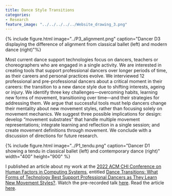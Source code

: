 ```yaml
---
title: Dance Style Transitions
categories:
- Research
feature_image: "../../../../../Website_drawing_3.png"
---
```


{% include figure.html image="../P3_alignment.png" caption="Dancer D3 displaying the difference of alignment from classical ballet (left) and modern dance (right)"%}

Most current dance support technologies focus on dancers, teachers or choreographers who are engaged in a single
activity. We are interested in creating tools that support professional dancers over longer periods of time, as their careers and personal practices evolve. We interviewed 12 professional and pre-professional dancers about a critical moment in their careers: the transition to a new dance style due to shifting interests, ageing or injury. We identify three key challenges—overcoming habits, learning new forms of movement, transitioning over time—and their strategies for addressing them. We argue that successful tools must help dancers change their mentality about new movement styles, rather than focusing solely on movement mechanics. We suggest three possible implications for design: develop “movement substrates” that handle multiple movement representations; integrate learning and reflection in a single session; and create movement definitions through movement. We conclude with a discussion of directions for future research.

{% include figure.html image="../P1_tendu.png" caption="Dancer D1 showing a tendu in classical ballet (left) and contemporary dance (right)" width="400" height="900" %}

I published an article about my work at the [2022 ACM CHI Conference on Human Factors in Computing Systems](https://chi2022.acm.org/), entitled [Dance Transitions: What Forms of Technology Best Support Professional Dancers as They Learn New Movement Styles?](https://dl.acm.org/doi/10.1145/3491102.3517448). 
Watch the pre-recorded talk [here](https://www.youtube.com/watch?v=z9L7kaqYvSw).
Read the article [here](https://hal.inria.fr/hal-03665474/file/2021_CHI_TransitionSupport_AUTHOR_VERSION.pdf). 
